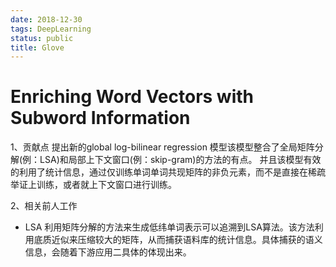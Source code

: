 ```yaml
---
date: 2018-12-30
tags: DeepLearning
status: public
title: Glove 
---
```

# Enriching Word Vectors with Subword Information

1、贡献点
提出新的global log-bilinear regression 模型该模型整合了全局矩阵分解(例：LSA)和局部上下文窗口(例：skip-gram)的方法的有点。
并且该模型有效的利用了统计信息，通过仅训练单词单词共现矩阵的非负元素，而不是直接在稀疏举证上训练，或者就上下文窗口进行训练。

2、相关前人工作
+ LSA
利用矩阵分解的方法来生成低纬单词表示可以追溯到LSA算法。该方法利用底质近似来压缩较大的矩阵，从而捕获语料库的统计信息。具体捕获的语义信息，会随着下游应用二具体的体现出来。

